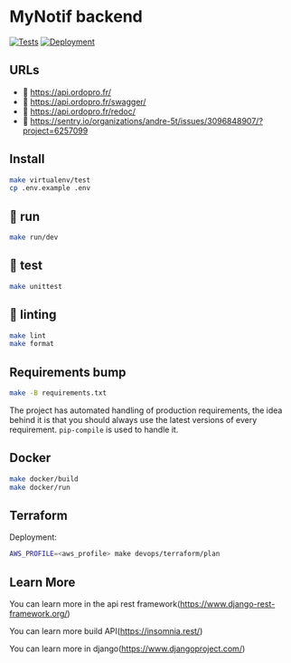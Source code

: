 # MyNotif backend

[![Tests](https://github.com/mynotif/mynotif-backend/actions/workflows/tests.yml/badge.svg)](https://github.com/mynotif/mynotif-backend/actions/workflows/tests.yml)
[![Deployment](https://github.com/mynotif/mynotif-backend/actions/workflows/deployment.yml/badge.svg)](https://github.com/mynotif/mynotif-backend/actions/workflows/deployment.yml)

## URLs

- :tada: https://api.ordopro.fr/
- :memo: https://api.ordopro.fr/swagger/
- :memo: https://api.ordopro.fr/redoc/
- :goal_net: https://sentry.io/organizations/andre-5t/issues/3096848907/?project=6257099

## Install

```sh
make virtualenv/test
cp .env.example .env
```

## :tada: run

```sh
make run/dev
```

## :test_tube: test

```sh
make unittest
```

## :rotating_light: linting

```sh
make lint
make format
```

## Requirements bump

```sh
make -B requirements.txt
```

The project has automated handling of production requirements, the idea behind it is that
you should always use the latest versions of every requirement.
`pip-compile` is used to handle it.

## Docker

```sh
make docker/build
make docker/run
```

## Terraform

Deployment:

```sh
AWS_PROFILE=<aws_profile> make devops/terraform/plan
```

## Learn More

You can learn more in the api rest framework(https://www.django-rest-framework.org/)

You can learn more build API(https://insomnia.rest/)

You can learn more in django(https://www.djangoproject.com/)
